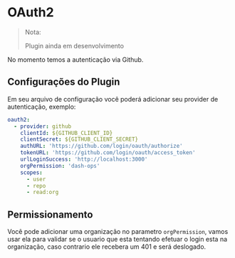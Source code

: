 # OAuth2

> Nota:
>
> Plugin ainda em desenvolvimento

No momento temos a autenticação via Github.

## Configurações do Plugin

Em seu arquivo de configuração você poderá adicionar seu provider de autenticação, exemplo:

```yaml
oauth2:
  - provider: github
    clientId: ${GITHUB_CLIENT_ID}
    clientSecret: ${GITHUB_CLIENT_SECRET}
    authURL: 'https://github.com/login/oauth/authorize'
    tokenURL: 'https://github.com/login/oauth/access_token'
    urlLoginSuccess: 'http://localhost:3000'
    orgPermission: 'dash-ops'
    scopes:
      - user
      - repo
      - read:org
```

## Permissionamento

Você pode adicionar uma organização no parametro `orgPermission`, vamos usar ela para validar se o usuario que esta tentando efetuar o login esta na organização, caso contrario ele recebera um 401 e será deslogado.
